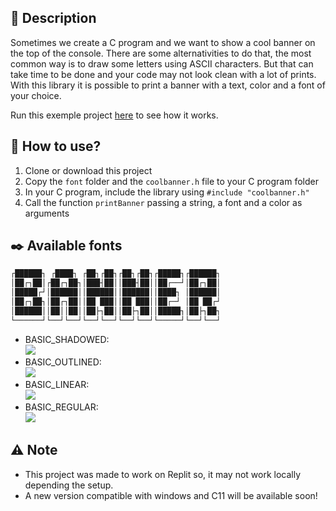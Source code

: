 ## 📜 Description

Sometimes we create a C program and we want to show a cool banner on the top of the console.
There are some alternativities to do that, the most common way is to draw some letters using ASCII characters.
But that can take time to be done and your code may not look clean with a lot of prints.
With this library it is possible to print a banner with a text, color and a font of your choice.

Run this exemple project [here](https://replit.com/@miguelbeckers/coolbanner) to see how it works.

## 🔨 How to use?

1. Clone or download this project
1. Copy the `font` folder and the `coolbanner.h` file to your C program folder
1. In your C program, include the library using `#include "coolbanner.h"`
1. Call the function `printBanner` passing a string, a font and a color as arguments

## ✒️ Available fonts

```Ruby
┌██████┐ ┌████┐ ┌██┐┌██┐┌██┐┌██┐┌█████┐┌██████┐
│██┌┐██│┌██┌┐██┐│███┤██││███┤██││██┌──┘│██┌┐██│
│█████┌┘│██████││██████││██████││████┐ │██████│
│██┌┐██┐│██┌┐██││██ ███││██ ███││██┌─┘ │██ ██┌┘
│██████││██││██││██├┐██││██├┐██││█████┐│██├┐██┐
└──────┘└──┘└──┘└──┘└──┘└──┘└──┘└─────┘└──┘└──┘
```

* BASIC_SHADOWED: <br/>
![](https://user-images.githubusercontent.com/52552717/169814013-6504f254-84b8-4a81-a862-5107dc5a3ee0.png)
* BASIC_OUTLINED: <br/>
![](https://user-images.githubusercontent.com/52552717/169814577-0e4be0e8-94fc-47c5-b2ec-f1b1471ceaec.png)
* BASIC_LINEAR: <br/>
![](https://user-images.githubusercontent.com/52552717/169815713-7ecc7fe0-c918-4683-981a-c64847e75128.png)
* BASIC_REGULAR: <br/>
![](https://user-images.githubusercontent.com/52552717/169816005-c349e6c8-1506-42c1-b911-354e5161ad49.png)

## ⚠️ Note

* This project was made to work on Replit so, it may not work locally depending the setup.
* A new version compatible with windows and C11 will be available soon!

